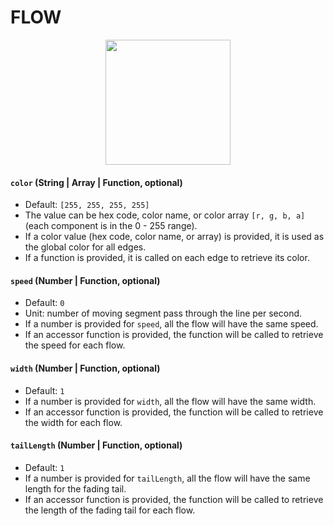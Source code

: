 # FLOW

<p align="center">
  <img src="/graph.gl/images/edge-styles/flows.gif" height="200" />
</p>

#### `color` (String | Array | Function, optional)
- Default: `[255, 255, 255, 255]`
- The value can be hex code, color name, or color array `[r, g, b, a]` (each component is in the 0 - 255 range).
- If a color value (hex code, color name, or array) is provided, it is used as the global color for all edges.
- If a function is provided, it is called on each edge to retrieve its color.

#### `speed` (Number | Function, optional)
- Default: `0`
- Unit: number of moving segment pass through the line per second.
- If a number is provided for `speed`, all the flow will have the same speed.
- If an accessor function is provided, the function will be called to retrieve the speed for each flow.

#### `width` (Number | Function, optional)
- Default: `1`
- If a number is provided for `width`, all the flow will have the same width.
- If an accessor function is provided, the function will be called to retrieve the width for each flow.

#### `tailLength` (Number | Function, optional)
- Default: `1`
- If a number is provided for `tailLength`, all the flow will have the same length for the fading tail.
- If an accessor function is provided, the function will be called to retrieve the length of the fading tail for each flow.
